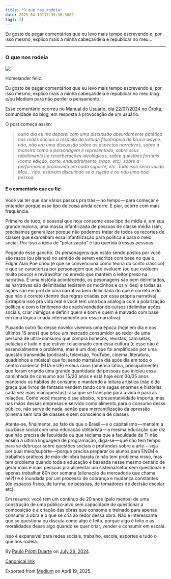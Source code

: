 ```yaml
---
title: "O que nos rodeia"
date: 2025-04-19T17:39:36.386Z
tags: []
---
```


Eu gosto de pegar comentários que eu levo mais tempo escrevendo e, por isso mesmo, explico mais a minha cabeça/ideia e republicar no meu…

* * *

### O que nos rodeia

![](https://cdn-images-1.medium.com/max/1200/1*nLL0leCv0h2PEBCM0tKWFA.jpeg)

Homelander feliz.

Eu gosto de pegar comentários que eu levo mais tempo escrevendo e, por isso mesmo, explico mais a minha cabeça/ideia e republicar no meu blog e/ou Medium para não perder o pensamento.

Esse comentário ocorreu no [Manual do Usuário, dia 22/07/2024 no Órbita](https://manualdousuario.net/orbita-post/as-pessoas-deviam-voltar-a-sentir-vergonha-de-gostar-de-historinha-de-hominho-seja-em-hqs-cinema-series-etc/), comunidade do blog, em resposta à provocação de um usuário.

O post começa assim:

> _outro dia eu me deparei com uma discussão absurdamente patética nas redes sociais a respeito da virtude filantrópica de bruce wayne. não, não era uma discussão sobre os aspectos narrativos, sobre a maneira como o personagem é representado, sobre seus rebatimentos e reverberações ideológicas, sobre questões formais (como edição, corte, enquadramento, traço, etc), sobre a performance promovida em cada suporte, etc. Tudo isso seria válido. Mas… não: estavam discutindo se o sujeito é ou não uma boa pessoa._

#### E o comentário que eu fiz:

Você vai ter que dar vários passos pra trás — no tempo — para começar e entender porque esse tipo de coisa ainda ocorre. E pior, ocorre com mais frequência.

Primeiro de tudo, o pessoal que hoje consome esse tipo de mídia é, em sua grande maioria, uma massa infantilizada de pessoas de classe média (sim, precisamos generalizar porque não podemos tratar de todos os recortes de classe) que exarcebam essa infantilização para política e para o meio social. Por isso a ideia de “polarização” é tão querida à essas pessoas.

Pegando esse gancho. Os personagens que estão sendo postos por você são rasos (ou planos) no sentido de serem escritos com base no que o Edgar Alan Poe criou (e que se convenciona como teoria do conto clássico) e que se caracteriza por personagem que não evoluem (ou que evoluem muito pouco) e reviravoltar no enredo que mantém o leitor preso na narrativa. É uma história acontecendo, os pesonagens são bem delimitados, as narrativas são delimitadas (existem os mocinhos e os vilões) e todas as ações são em prol de uma narrativa bem delimitada do que é correto e do que não é correto (dentro das regras criadas por essa própria narrativa). Extrapola isso pra vida real e você tem uma boa analogia com a polarização política e com o fenômeno do coach/vendedor de cursos (delimitar ações sociais, criar inimigos e definir quem é bom e quem é malvado com base em uma lógica criada internamente por essa narrativa).

Puxando outro fio desse novelo: vivemos uma época (hoje em dia e nos últimos 15 anos) que criou um mercado consumidor ao redor de uma persona de ultra-consumo que compra bonecos, revistas, camisetas, pelúcias e tudo o que estiver relacionado com essa cultura (e esse não é essencialmente o problema, mas é um dos) que foi amplificado por uma questão transmidia (podcasts, televisão, YouTube, cinema, literatura, quadrinhos e música) que foi sendo martelada dia após dia em todo o centro ocidental (EUA e UE) e seus raios (américa latina, principalmente) que foram criando uma grande quantidade de pessoas que iniciou essa caminhada de consumo aos 15/20 anos e está hoje eom 30/35 anos mantendo os hábitos de consumo e mantendo a leitura artística (não é de graça que livros de fantasia vendem tando com sagas enormes e histórias cada vez mais maniqueístas) rasa que se transpõe para a vida e para as relações. Como você mesmo disse abaixo, representatividade importa, mas nas mãos dessas empresas e servido como alimento para o consumo desse público, não serve de nada, senão para mercantilização da opressão (cinema sem luta de classes e sem consciência de classe).

Atente-se, finalmente, ao fato de que o Brasil — e o capitalismo — mantém a sua base social com uma educação utilitarista — a mesma educação que diz que não precisa de faculdade ou que reclama que a faculdade de TI não ensina a última linguagem de programação, diga-se — que não tem tempo para se debruçar sobre questões sociais e profundas sobre a arte — seja por qual meio/suporte — porque precisa preparar os alunos para ENEM e trabalhos práticos de mão-de-obra barata (e não tem problema nisso, mas tem problema quando toda a educação é baseada nesse mesmo cenário de gerar mais e mais pessoas pra alimentar um sistema/setor sem questionar e apenas trabalhar 80h por semana (alienação da mercadoria que chama né?)) e é inundada por um processo de cobrança e mudança constantes (de espaços físico, de turma, de pessoas, de tomadores de decisão escolar etc).

Em resumo: você tem um contínuo de 20 anos (pelo menos) de uma construção de uma público-alvo sem capacidade de questionar a composição e a criação das obras que consome e treinado para apenas consumir a obra e o que se cria ao redor dessa obra. Não é interessante que se questiona ou discuta como algo é feito, porque algo é feito e as moralidades desse algo quando se quer criar, vender e consumir em escala.

Isso é expansível para redes sociais, trabalho, escola, esportes e tudo o que nos rodeia.

By [Paulo Pilotti Duarte](https://medium.com/@paulopilotti) on [July 26, 2024](https://medium.com/p/f899bb096b66).

[Canonical link](https://medium.com/@paulopilotti/o-que-nos-rodeia-f899bb096b66)

Exported from [Medium](https://medium.com) on April 19, 2025.